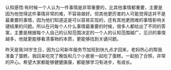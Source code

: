 认知感悟:有时候一个人认为一件事情是非常重要的，比其他事情都重要，主要是因为他觉得这件事情非常的难，不容易做好。但其他更厉害的人可能觉得这并不是最重要的事情，因为他们知道这是可以容易实现的，还有其他更困难的事情影响关键结果的问题。所以在问每个人什么事情最重要的时候，很多人都给出了不同的答案，主要是根据每个人自己的认知范围决定的一个人的认知范围越广，见识的事情越多，他就更能够看清事物的本质，更能够找到关键问题。

昨天是我38岁生日，因为公司新年服务节加班到快九点才回来，老妈热心的帮我准备了蛋糕，我回来吃完了晚饭和几个小崽崽一起吃了蛋糕，一起拍了合照，非常的开心。希望大家都能够健健康康，都能够学习有进步，有成长。
